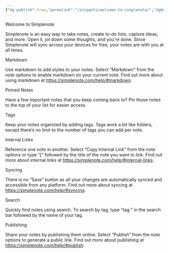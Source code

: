 ```yaml
---
{"dg-publish":true,"permalink":"/snippets/welcome-to-simplenote/","dgHomeLink":true,"dgPassFrontmatter":false}
---
```


Welcome to Simplenote

Simplenote is an easy way to take notes, create to-do lists, capture ideas, and more. Open it, jot down some thoughts, and you're done. Since Simplenote will sync across your devices for free, your notes are with you at all times.

Markdown

Use markdown to add styles to your notes. Select “Markdown” from the note options to enable markdown on your current note. Find out more about using markdown at https://simplenote.com/help/#markdown.

Pinned Notes

Have a few important notes that you keep coming back to? Pin those notes to the top of your list for easier access.

Tags

Keep your notes organized by adding tags. Tags work a bit like folders, except there’s no limit to the number of tags you can add per note.

Internal Links

Reference one note in another. Select “Copy Internal Link” from the note options or type “[“ followed by the title of the note you want to link. Find out more about internal links at https://simplenote.com/help/#internal-links.

Syncing

There is no “Save” button as all your changes are automatically synced and accessible from any platform. Find out more about syncing at https://simplenote.com/help/#syncing.

Search

Quickly find notes using search. To search by tag, type “tag:” in the search bar followed by the name of your tag.

Publishing

Share your notes by publishing them online. Select “Publish” from the note options to generate a public link. Find out more about publishing at https://simplenote.com/help/#publish.